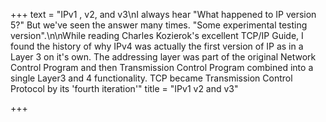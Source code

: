 +++
text = "IPv1 , v2, and v3\nI always hear \"What happened to IP version 5?\" But we've seen the answer many times.  \"Some experimental testing version\".\n\nWhile reading Charles Kozierok's excellent TCP/IP Guide, I found the history of why IPv4 was actually the first version of IP as in a Layer 3 on it's own.  The addressing layer was part of the original Network Control Program and then Transmission Control Program combined into a single Layer3 and 4 functionality.   TCP became Transmission Control Protocol by its 'fourth iteration'"
title = "IPv1 v2 and v3"

+++
